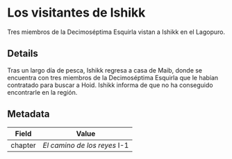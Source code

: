 # Los visitantes de Ishikk
Tres miembros de la Decimoséptima Esquirla vistan a Ishikk en el Lagopuro.

## Details
Tras un largo día de pesca, Ishikk regresa a casa de Maib, donde se encuentra con tres miembros de la Decimoséptima Esquirla que le habían contratado para buscar a Hoid. Ishikk informa de que no ha conseguido encontrarle en la región.

## Metadata
| Field | Value |
| ----- | ----- |
| chapter | *El camino de los reyes* I-1 |
